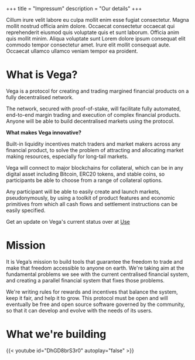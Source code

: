 +++
title = "Impressum"
description = "Our details"
+++

Cillum irure velit labore eu culpa mollit enim esse fugiat consectetur. Magna mollit nostrud officia anim dolore. Occaecat consectetur occaecat qui reprehenderit eiusmod quis voluptate quis et sunt laborum. Officia anim quis mollit minim. Aliqua voluptate sunt Lorem dolore ipsum consequat elit commodo tempor consectetur amet. Irure elit mollit consequat aute. Occaecat ullamco ullamco veniam tempor ea proident.

# What is Vega?
Vega is a protocol for creating and trading margined financial products on a fully decentralised network. 

The network, secured with proof-of-stake, will facilitate fully automated, end-to-end margin trading and execution of complex financial products. Anyone will be able to build decentralised markets using the protocol.

**What makes Vega innovative?**

Built-in liquidity incentives match traders and market makers across any financial product, to solve the problem of attracting and allocating market making resources, especially for long-tail markets. 

Vega will connect to major blockchains for collateral, which can be in any digital asset including Bitcoin, ERC20 tokens, and stable coins, so participants be able to choose from a range of collateral options. 

Any participant will be able to easily create and launch markets, pseudonymously, by using a toolkit of product features and economic primitives from which all cash flows and settlement instructions can be easily specified.

Get an update on Vega's current status over at [Use](/use/#current-status)

# Mission
 It is Vega’s mission to build tools that guarantee the freedom to trade and make that freedom accessible to anyone on earth. We're taking aim at the fundamental problems we see with the current centralised financial system, and creating a parallel financial system that fixes those problems. 

We're writing rules for rewards and incentives that balance the system, keep it fair, and help it to grow. This protocol must be open and will eventually be free and open source software governed by the community, so that it can develop and evolve with the needs of its users.

# What we're building

{{< youtube id="DhGD8brS3r0" autoplay="false" >}}
